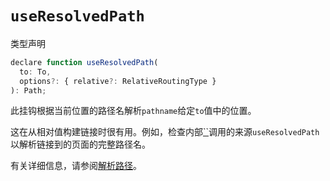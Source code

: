 # `useResolvedPath`

类型声明

```javascript
declare function useResolvedPath(
  to: To,
  options?: { relative?: RelativeRoutingType }
): Path;
```

此挂钩根据当前位置的路径名解析`pathname`给定`to`值中的位置。

这在从相对值构建链接时很有用。例如，检查内部[``](https://reactrouter.com/en/main/components/nav-link)调用的来源`useResolvedPath`以解析链接到的页面的完整路径名。

有关详细信息，请参阅[解析路径](https://reactrouter.com/en/main/utils/resolve-path)。